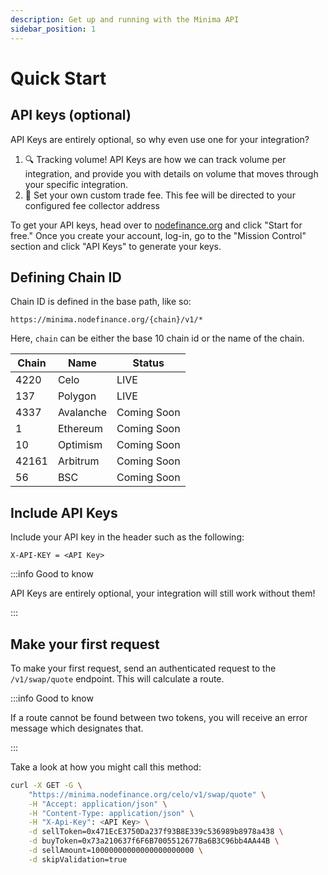 ```yaml
---
description: Get up and running with the Minima API
sidebar_position: 1
---
```


# Quick Start

## API keys (optional)

API Keys are entirely optional, so why even use one for your integration?

1. 🔍 Tracking volume! API Keys are how we can track volume per integration, and provide you with details on volume that moves through your specific integration.
2. 💸 Set your own custom trade fee. This fee will be directed to your configured fee collector address

To get your API keys, head over to [nodefinance.org](https://nodefinance.org) and click "Start for free." Once you create your account, log-in, go to the "Mission Control" section and click "API Keys" to generate your keys.

## Defining Chain ID

Chain ID is defined in the base path, like so:

`https://minima.nodefinance.org/{chain}/v1/*`

Here, `chain` can be either the base 10 chain id or the name of the chain.

| Chain | Name      | Status      |
| ----- | --------- | ----------- |
| 4220  | Celo      | LIVE        |
| 137   | Polygon   | LIVE        |
| 4337  | Avalanche | Coming Soon |
| 1     | Ethereum  | Coming Soon |
| 10    | Optimism  | Coming Soon |
| 42161 | Arbitrum  | Coming Soon |
| 56    | BSC       | Coming Soon |

## Include API Keys

Include your API key in the header such as the following:

```
X-API-KEY = <API Key>
```

:::info Good to know

API Keys are entirely optional, your integration will still work without them!

:::

## Make your first request

To make your first request, send an authenticated request to the `/v1/swap/quote` endpoint. This will calculate a route.

:::info Good to know

If a route cannot be found between two tokens, you will receive an error message which designates that.

:::

Take a look at how you might call this method:

```sh title="Curl"
curl -X GET -G \
    "https://minima.nodefinance.org/celo/v1/swap/quote" \
    -H "Accept: application/json" \
    -H "Content-Type: application/json" \
    -H "X-Api-Key": <API Key> \
    -d sellToken=0x471EcE3750Da237f93B8E339c536989b8978a438 \
    -d buyToken=0x73a210637f6F6B7005512677Ba6B3C96bb4AA44B \
    -d sellAmount=10000000000000000000000 \
    -d skipValidation=true
```
